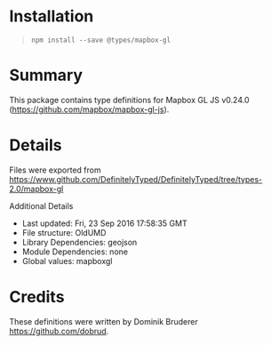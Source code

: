 # Installation
> `npm install --save @types/mapbox-gl`

# Summary
This package contains type definitions for Mapbox GL JS v0.24.0 (https://github.com/mapbox/mapbox-gl-js).

# Details
Files were exported from https://www.github.com/DefinitelyTyped/DefinitelyTyped/tree/types-2.0/mapbox-gl

Additional Details
 * Last updated: Fri, 23 Sep 2016 17:58:35 GMT
 * File structure: OldUMD
 * Library Dependencies: geojson
 * Module Dependencies: none
 * Global values: mapboxgl

# Credits
These definitions were written by Dominik Bruderer <https://github.com/dobrud>.
